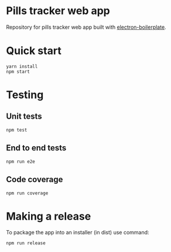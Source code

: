 # Pills tracker web app
Repository for pills tracker web app built with [electron-boilerplate](https://github.com/szwacz/electron-boilerplate.git).

# Quick start

```
yarn install
npm start
```

# Testing

## Unit tests

```
npm test
```

## End to end tests

```
npm run e2e
```

## Code coverage

```
npm run coverage
```

# Making a release

To package the app into an installer (in dist) use command:

```
npm run release
```
